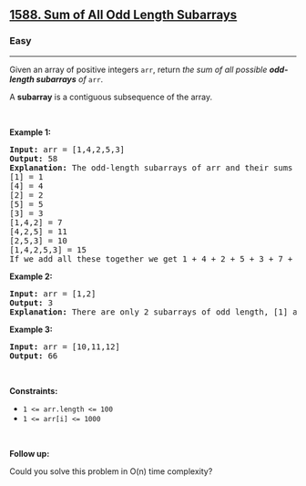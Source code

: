 <h2><a href="https://leetcode.com/problems/sum-of-all-odd-length-subarrays/">1588. Sum of All Odd Length Subarrays</a></h2><h3>Easy</h3><hr><div style="user-select: auto;"><p style="user-select: auto;">Given an array of positive integers <code style="user-select: auto;">arr</code>, return <em style="user-select: auto;">the sum of all possible <strong style="user-select: auto;">odd-length subarrays</strong> of </em><code style="user-select: auto;">arr</code>.</p>

<p style="user-select: auto;">A <strong style="user-select: auto;">subarray</strong> is a contiguous subsequence of the array.</p>

<p style="user-select: auto;">&nbsp;</p>
<p style="user-select: auto;"><strong style="user-select: auto;">Example 1:</strong></p>

<pre style="user-select: auto;"><strong style="user-select: auto;">Input:</strong> arr = [1,4,2,5,3]
<strong style="user-select: auto;">Output:</strong> 58
<strong style="user-select: auto;">Explanation: </strong>The odd-length subarrays of arr and their sums are:
[1] = 1
[4] = 4
[2] = 2
[5] = 5
[3] = 3
[1,4,2] = 7
[4,2,5] = 11
[2,5,3] = 10
[1,4,2,5,3] = 15
If we add all these together we get 1 + 4 + 2 + 5 + 3 + 7 + 11 + 10 + 15 = 58</pre>

<p style="user-select: auto;"><strong style="user-select: auto;">Example 2:</strong></p>

<pre style="user-select: auto;"><strong style="user-select: auto;">Input:</strong> arr = [1,2]
<strong style="user-select: auto;">Output:</strong> 3
<b style="user-select: auto;">Explanation: </b>There are only 2 subarrays of odd length, [1] and [2]. Their sum is 3.</pre>

<p style="user-select: auto;"><strong style="user-select: auto;">Example 3:</strong></p>

<pre style="user-select: auto;"><strong style="user-select: auto;">Input:</strong> arr = [10,11,12]
<strong style="user-select: auto;">Output:</strong> 66
</pre>

<p style="user-select: auto;">&nbsp;</p>
<p style="user-select: auto;"><strong style="user-select: auto;">Constraints:</strong></p>

<ul style="user-select: auto;">
	<li style="user-select: auto;"><code style="user-select: auto;">1 &lt;= arr.length &lt;= 100</code></li>
	<li style="user-select: auto;"><code style="user-select: auto;">1 &lt;= arr[i] &lt;= 1000</code></li>
</ul>

<p style="user-select: auto;">&nbsp;</p>
<p style="user-select: auto;"><strong style="user-select: auto;">Follow up:</strong></p>

<p style="user-select: auto;">Could you solve this problem in O(n) time complexity?</p>
</div>